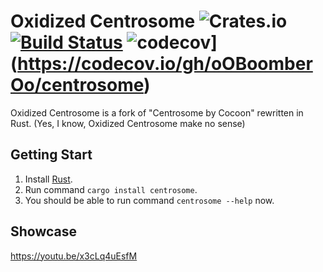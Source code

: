 # Oxidized Centrosome ![Crates.io](https://img.shields.io/crates/v/centrosome?logo=Centrosome) [![Build Status](https://travis-ci.com/oOBoomberOo/Centrosome.svg?branch=master)](https://travis-ci.com/oOBoomberOo/Centrosome) ![codecov](https://codecov.io/gh/oOBoomberOo/centrosome/branch/master/graph/badge.svg)](https://codecov.io/gh/oOBoomberOo/centrosome)
Oxidized Centrosome is a fork of "Centrosome by Cocoon" rewritten in Rust. (Yes, I know, Oxidized Centrosome make no sense)

## Getting Start
1) Install [Rust](https://www.rust-lang.org/tools/install).
2) Run command `cargo install centrosome`.
3) You should be able to run command `centrosome --help` now.

## Showcase
https://youtu.be/x3cLq4uEsfM
